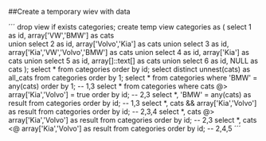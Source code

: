 ##Create a temporary wiev with data

´´´
drop view if exists categories;
create temp view categories as ( 
	  select 1 as id, array['VW','BMW'] 			  as cats  
union select 2 as id, array['Volvo','Kia'] 			  as cats
union select 3 as id, array['Kia','VW','Volvo','BMW'] as cats
union select 4 as id, array['Kia'] 					  as cats
union select 5 as id, array[]::text[] 				  as cats
union select 6 as id, NULL 							  as cats
);
select * from categories order by id;
select distinct unnest(cats) as all_cats from categories order by 1; 
select * from categories where 'BMW' = any(cats) order by 1; -- 1,3
select * from categories where cats @> array['Kia','Volvo'] = true order by id; -- 2,3
select *, 'BMW' = any(cats) 		   as result from categories order by id; -- 1,3
select *, cats && array['Kia','Volvo'] as result from categories order by id; -- 2,3,4
select *, cats @> array['Kia','Volvo'] as result from categories order by id; -- 2,3
select *, cats <@ array['Kia','Volvo'] as result from categories order by id; -- 2,4,5
´´´
